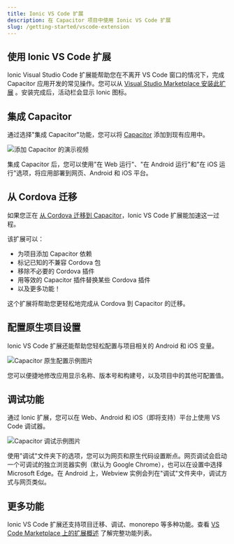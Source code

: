 ```yaml
---
title: Ionic VS Code 扩展
description: 在 Capacitor 项目中使用 Ionic VS Code 扩展
slug: /getting-started/vscode-extension
---
```


## 使用 Ionic VS Code 扩展

Ionic Visual Studio Code 扩展能帮助您在不离开 VS Code 窗口的情况下，完成 Capacitor 应用开发的常见操作。您可以从 [Visual Studio Marketplace 安装此扩展](https://marketplace.visualstudio.com/items?itemName=ionic.ionic) 。安装完成后，活动栏会显示 Ionic 图标。

## 集成 Capacitor

通过选择"集成 Capacitor"功能，您可以将 [Capacitor](https://capacitorjs.com/) 添加到现有应用中。

![添加 Capacitor 的演示视频](../../../../static/img/v3/docs/getting-started/integrate-capacitor.gif)

集成 Capacitor 后，您可以使用"在 Web 运行"、"在 Android 运行"和"在 iOS 运行"选项，将应用部署到网页、Android 和 iOS 平台。

## 从 Cordova 迁移

如果您正在 [从 Cordova 迁移到 Capacitor](https://capacitorjs.com/docs/v3/cordova/migrating-from-cordova-to-capacitor)，Ionic VS Code 扩展能加速这一过程。

该扩展可以：
- 为项目添加 Capacitor 依赖
- 标记已知的不兼容 Cordova 包
- 移除不必要的 Cordova 插件
- 用等效的 Capacitor 插件替换某些 Cordova 插件
- 以及更多功能！

这个扩展将帮助您更轻松地完成从 Cordova 到 Capacitor 的迁移。

## 配置原生项目设置

Ionic VS Code 扩展还能帮助您轻松配置与项目相关的 Android 和 iOS 变量。

![Capacitor 原生配置示例图片](../../../../static/img/v3/docs/getting-started/capacitor-vscode-config.gif)

您可以便捷地修改应用显示名称、版本号和构建号，以及项目中的其他可配置值。

## 调试功能

通过 Ionic 扩展，您可以在 Web、Android 和 iOS（即将支持）平台上使用 VS Code 调试器。

![Capacitor 调试示例图片](../../../../static/img/v3/docs/getting-started/ionic-vs-code-debugging.jpg)

使用"调试"文件夹下的选项，您可以为网页和原生代码设置断点。网页调试会启动一个可调试的独立浏览器实例（默认为 Google Chrome），也可以在设置中选择 Microsoft Edge。在 Android 上，Webview 实例会列在"调试"文件夹中，调试方式与网页类似。

## 更多功能

Ionic VS Code 扩展还支持项目迁移、调试、monorepo 等多种功能。查看 [VS Code Marketplace 上的扩展概述](https://marketplace.visualstudio.com/items?itemName=ionic.ionic) 了解完整功能列表。